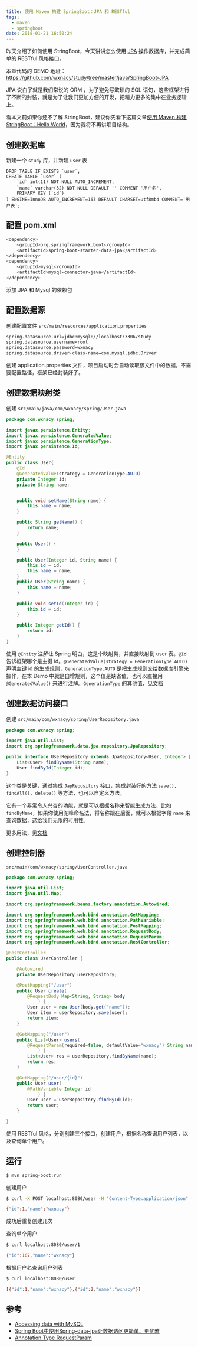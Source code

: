 ```yaml
---
title: 使用 Maven 构建 SpringBoot：JPA 和 RESTful
tags:
  - maven
  - springboot
date: 2018-01-21 16:50:24
---
```



昨天介绍了如何使用 StringBoot，今天讲讲怎么使用 [JPA](https://en.wikipedia.org/wiki/Java_Persistence_API) 操作数据库，并完成简单的 RESTful 风格接口。
<!-- more --><!-- toc -->
本章代码的 DEMO 地址：https://github.com/wxnacy/study/tree/master/java/SpringBoot-JPA

JPA 说白了就是我们常说的 ORM ，为了避免写繁琐的 SQL 语句，这些框架进行了不断的封装，就是为了让我们更加方便的开发，把精力更多的集中在业务逻辑上。

看本文前如果你还不了解 StringBoot，建议你先看下这篇文章[使用 Maven 构建 StringBoot：Hello World](/2018/01/20/maven-spring-boot-hello-world/)，因为我将不再讲项目结构。

## 创建数据库
新建一个 `study` 库，并新建 `user` 表
```mysql
DROP TABLE IF EXISTS `user`;
CREATE TABLE `user` (
    `id` int(11) NOT NULL AUTO_INCREMENT,
    `name` varchar(32) NOT NULL DEFAULT '' COMMENT '用户名',
    PRIMARY KEY (`id`)
) ENGINE=InnoDB AUTO_INCREMENT=163 DEFAULT CHARSET=utf8mb4 COMMENT='用户表';
```

## 配置 pom.xml
```bash
<dependency>
    <groupId>org.springframework.boot</groupId>
    <artifactId>spring-boot-starter-data-jpa</artifactId>
</dependency>
<dependency>
    <groupId>mysql</groupId>
    <artifactId>mysql-connector-java</artifactId>
</dependency>
```
添加 JPA 和 Mysql 的依赖包

## 配置数据源
创建配置文件 `src/main/resources/application.properties`
```bash
spring.datasource.url=jdbc:mysql://localhost:3306/study
spring.datasource.username=root
spring.datasource.password=wxnacy
spring.datasource.driver-class-name=com.mysql.jdbc.Driver
```
创建 application.properties 文件，项目启动时会自动读取该文件中的数据，不需要配置路径，框架已经封装好了。

## 创建数据映射类
创建 `src/main/java/com/wxnacy/spring/User.java`
```java
package com.wxnacy.spring;

import javax.persistence.Entity;
import javax.persistence.GeneratedValue;
import javax.persistence.GenerationType;
import javax.persistence.Id;

@Entity
public class User{
    @Id
    @GeneratedValue(strategy = GenerationType.AUTO)
    private Integer id;
    private String name;


    public void setName(String name) {
        this.name = name;
    }

    public String getName() {
        return name;
    }

    public User() {
    }

    public User(Integer id, String name) {
        this.id = id;
        this.name = name;
    }
    public User(String name) {
        this.name = name;
    }

    public void setId(Integer id) {
        this.id = id;
    }

    public Integer getId() {
        return id;
    }
}
```
使用 `@Entity` 注解让 Spring 明白，这是个映射类，并直接映射到 user 表。`@Id` 告诉框架哪个是主键 id。`@GeneratedValue(strategy = GenerationType.AUTO)` 声明主键 id 的生成规则，`GenerationType.AUTO` 是把生成规则交给数据库引擎来操作，在本 Demo 中就是自增规则，这个值是缺省值，也可以直接用 `@GeneratedValue()` 来进行注解。`GenerationType` 的其他值，见[文档](https://docs.oracle.com/javaee/6/api/javax/persistence/GenerationType.html)

## 创建数据访问接口
创建 `src/main/com/wxnacy/spring/UserReopsitory.java`
```java
package com.wxnacy.spring;

import java.util.List;
import org.springframework.data.jpa.repository.JpaRepository;

public interface UserRepository extends JpaRepository<User, Integer> {
    List<User> findByName(String name);
    User findById(Integer id);
}
```
这个类是关键，通过集成 `JapRepository` 接口，集成封装好的方法 `save(), findAll(), delete()` 等方法，也可以自定义方法。

它有一个非常令人兴奋的功能，就是可以根据名称来智能生成方法，比如 `findByName`，如果你使用驼峰命名法，将名称跟在后面，就可以根据字段 `name` 来查询数据，这给我们无限的可用性。

更多用法，见[文档](https://docs.spring.io/spring-data/data-jpa/docs/current/api/)

## 创建控制器
`src/main/com/wxnacy/spring/UserController.java`
```java
package com.wxnacy.spring;

import java.util.List;
import java.util.Map;

import org.springframework.beans.factory.annotation.Autowired;

import org.springframework.web.bind.annotation.GetMapping;
import org.springframework.web.bind.annotation.PathVariable;
import org.springframework.web.bind.annotation.PostMapping;
import org.springframework.web.bind.annotation.RequestBody;
import org.springframework.web.bind.annotation.RequestParam;
import org.springframework.web.bind.annotation.RestController;

@RestController
public class UserController {

    @Autowired
    private UserRepository userRepository;

	@PostMapping("/user")
    public User create(
        @RequestBody Map<String, String> body
            ) {
        User user = new User(body.get("name"));
        User item = userRepository.save(user);
        return item;
	}

	@GetMapping("/user")
    public List<User> users(
        @RequestParam(required=false, defaultValue="wxnacy") String name
            ) {
        List<User> res = userRepository.findByName(name);
        return res;
	}

	@GetMapping("/user/{id}")
    public User user(
        @PathVariable Integer id
            ) {
        User user = userRepository.findById(id);
        return user;
	}

}
```
使用 RESTful 风格，分别创建三个接口，创建用户，根据名称查询用户列表，以及查询单个用户。

## 运行
```bash
$ mvn spring-boot:run
```
创建用户
```bash
$ curl -X POST localhost:8080/user -H "Content-Type:application/json" -d '{"name":"wxnacy"}'
```
```bash
{"id":1,"name":"wxnacy"}
```
成功后重复创建几次

查询单个用户
```bash
$ curl localhost:8080/user/1
```
```bash
{"id":167,"name":"wxnacy"}
```

根据用户名查询用户列表
```bash
$ curl localhost:8080/user
```
```bash
[{"id":1,"name":"wxnacy"},{"id":2,"name":"wxnacy"}]
```


## 参考
- [Accessing data with MySQL](https://spring.io/guides/gs/accessing-data-mysql/)
- [Spring Boot中使用Spring-data-jpa让数据访问更简单、更优雅](http://blog.didispace.com/springbootdata2/)
- [Annotation Type RequestParam](https://docs.spring.io/spring/docs/current/javadoc-api/org/springframework/web/bind/annotation/RequestParam.html)
